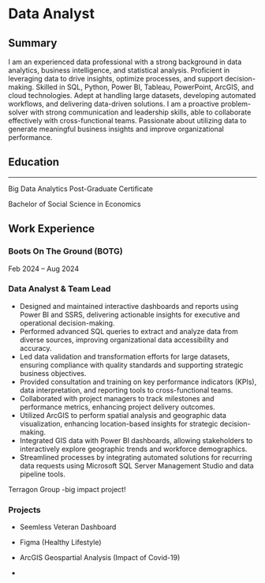 
# Data Analyst

## Summary

I am an experienced data professional with a strong background in data analytics, business intelligence, and statistical analysis. Proficient in leveraging data to drive insights, optimize processes, and support decision-making. Skilled in SQL, Python, Power BI, Tableau, PowerPoint, ArcGIS, and cloud technologies. Adept at handling large datasets, developing automated workflows, and delivering data-driven solutions. I am a proactive problem-solver with strong communication and leadership skills, able to collaborate effectively with cross-functional teams. Passionate about utilizing data to generate meaningful business insights and improve organizational performance.


## Education
---
Big Data Analytics Post-Graduate Certificate

Bachelor of Social Science in Economics

## Work Experience

### Boots On The Ground (BOTG)
  Feb 2024 – Aug 2024 
### Data Analyst & Team Lead		
-	Designed and maintained interactive dashboards and reports using Power BI and SSRS, delivering actionable insights for executive and operational decision-making.
-	Performed advanced SQL queries to extract and analyze data from diverse sources, improving organizational data accessibility and accuracy.
-	Led data validation and transformation efforts for large datasets, ensuring compliance with quality standards and supporting strategic business objectives.
-	Provided consultation and training on key performance indicators (KPIs), data interpretation, and reporting tools to cross-functional teams.
-	Collaborated with project managers to track milestones and performance metrics, enhancing project delivery outcomes.
-	Utilized ArcGIS to perform spatial analysis and geographic data visualization, enhancing location-based insights for strategic decision-making.
-	Integrated GIS data with Power BI dashboards, allowing stakeholders to interactively explore geographic trends and workforce demographics.
-	Streamlined processes by integrating automated solutions for recurring data requests using Microsoft SQL Server Management Studio and data pipeline tools.


Terragon Group 
-big impact project!

### Projects
- Seemless Veteran Dashboard

- Figma (Healthy Lifestyle)

- ArcGIS Geospartial Analysis (Impact of Covid-19)

- 
